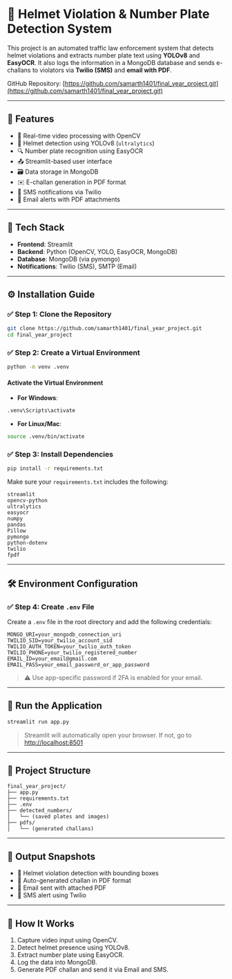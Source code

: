 
# 🚨 Helmet Violation & Number Plate Detection System

This project is an automated traffic law enforcement system that detects helmet violations and extracts number plate text using **YOLOv8** and **EasyOCR**. It also logs the information in a MongoDB database and sends e-challans to violators via **Twilio (SMS)** and **email with PDF**.

GitHub Repository: [https://github.com/samarth1401/final_year_project.git](https://github.com/samarth1401/final_year_project.git)

---

## 📌 Features

- 🎥 Real-time video processing with OpenCV
- 🧠 Helmet detection using YOLOv8 (`ultralytics`)
- 🔍 Number plate recognition using EasyOCR
- 📤 Streamlit-based user interface
- 🗃️ Data storage in MongoDB
- ✉️ E-challan generation in PDF format
- 📲 SMS notifications via Twilio
- 📧 Email alerts with PDF attachments

---

## 🧰 Tech Stack

- **Frontend**: Streamlit
- **Backend**: Python (OpenCV, YOLO, EasyOCR, MongoDB)
- **Database**: MongoDB (via pymongo)
- **Notifications**: Twilio (SMS), SMTP (Email)

---

## ⚙️ Installation Guide

### ✅ Step 1: Clone the Repository

```bash
git clone https://github.com/samarth1401/final_year_project.git
cd final_year_project
```

### ✅ Step 2: Create a Virtual Environment

```bash
python -m venv .venv
```

#### Activate the Virtual Environment

- **For Windows**:
```bash
.venv\Scripts\activate
```

- **For Linux/Mac**:
```bash
source .venv/bin/activate
```

### ✅ Step 3: Install Dependencies

```bash
pip install -r requirements.txt
```

Make sure your `requirements.txt` includes the following:

```
streamlit
opencv-python
ultralytics
easyocr
numpy
pandas
Pillow
pymongo
python-dotenv
twilio
fpdf
```

---

## 🛠️ Environment Configuration

### ✅ Step 4: Create `.env` File

Create a `.env` file in the root directory and add the following credentials:

```
MONGO_URI=your_mongodb_connection_uri
TWILIO_SID=your_twilio_account_sid
TWILIO_AUTH_TOKEN=your_twilio_auth_token
TWILIO_PHONE=your_twilio_registered_number
EMAIL_ID=your_email@gmail.com
EMAIL_PASS=your_email_password_or_app_password
```

> ⚠️ Use app-specific password if 2FA is enabled for your email.

---

## 🚀 Run the Application

```bash
streamlit run app.py
```

> Streamlit will automatically open your browser. If not, go to [http://localhost:8501](http://localhost:8501)

---

## 📂 Project Structure

```
final_year_project/
├── app.py
├── requirements.txt
├── .env
├── detected_numbers/
│   └── (saved plates and images)
├── pdfs/
│   └── (generated challans)
```

---

## 📸 Output Snapshots

- 🚨 Helmet violation detection with bounding boxes
- 🧾 Auto-generated challan in PDF format
- 📧 Email sent with attached PDF
- 📲 SMS alert using Twilio

---

## 🧠 How It Works

1. Capture video input using OpenCV.
2. Detect helmet presence using YOLOv8.
3. Extract number plate using EasyOCR.
4. Log the data into MongoDB.
5. Generate PDF challan and send it via Email and SMS.


